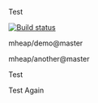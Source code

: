 Test

[![Build status](https://travis-ci.org/michael-test-org/demo.svg?branch=master)](https://travis-ci.org/michael-test-org/demo)

mheap/demo@master

mheap/another@master

Test

Test Again
